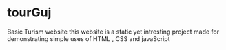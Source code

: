 # tourGuj
Basic Turism website
this website is a static yet intresting project  made for demonstrating simple uses of HTML , CSS and javaScript

